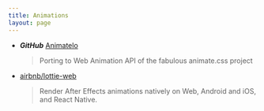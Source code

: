 ```yaml
---
title: Animations
layout: page
---
```


- **_GitHub_** [Animatelo](https://github.com/gibbok/animatelo)

  > Porting to Web Animation API of the fabulous animate.css project

- [airbnb/lottie-web](https://github.com/airbnb/lottie-web)

  > Render After Effects animations natively on Web, Android and iOS, and React Native.

